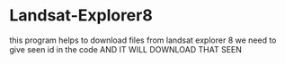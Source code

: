# Landsat-Explorer8
this program helps to download files from landsat explorer 8
we need to give seen id in the code AND IT WILL DOWNLOAD THAT SEEN


